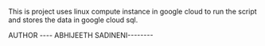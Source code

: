This is project  uses linux compute instance in google cloud to run the script and stores the data in google cloud sql. 


AUTHOR ---- ABHIJEETH SADINENI--------
